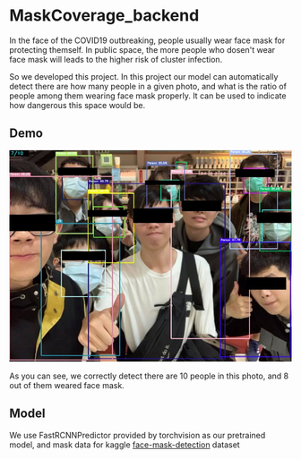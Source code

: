 # MaskCoverage_backend

In the face of the COVID19 outbreaking, people usually wear face mask for protecting themself. In public space, the more people who dosen't wear face mask will leads to the higher risk of cluster infection.

So we developed this project. In this project our model can automatically detect there are how many people in a given photo, and what is the ratio of people among them wearing face mask properly. It can be used to indicate how dangerous this space would be.

## Demo

![](/media/result/test1.jpg)

As you can see, we correctly detect there are 10 people in this photo, and 8 out of them weared face mask.

## Model

We use FastRCNNPredictor provided by torchvision as our pretrained model, and mask data for kaggle [face-mask-detection](https://www.kaggle.com/andrewmvd/face-mask-detection) dataset

